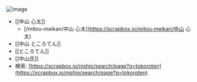 
![image](https://pbs.twimg.com/profile_images/503531956676476928/mjRjMe3q_400x400.png)


- [[中山 心太]]
    - [/mitou-meikan/中山 心太](https://scrapbox.io/mitou-meikan/中山 心太)
- [[中山 ところてん]]
- [[ところてん]]
- [[中山氏]]
- 検索: [https://scrapbox.io/nishio/search/page?q=tokoroten](https://scrapbox.io/nishio/search/page?q=tokoroten)
